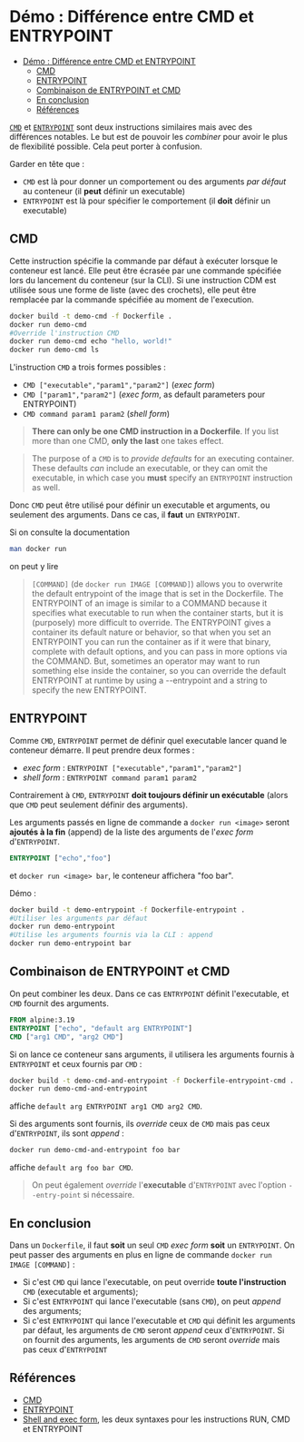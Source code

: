 # Démo : Différence entre CMD et ENTRYPOINT

- [Démo : Différence entre CMD et ENTRYPOINT](#démo--différence-entre-cmd-et-entrypoint)
  - [CMD](#cmd)
  - [ENTRYPOINT](#entrypoint)
  - [Combinaison de ENTRYPOINT et CMD](#combinaison-de-entrypoint-et-cmd)
  - [En conclusion](#en-conclusion)
  - [Références](#références)


[`CMD`](https://docs.docker.com/reference/dockerfile/#cmd) et [`ENTRYPOINT`](https://docs.docker.com/reference/dockerfile/#entrypoint) sont deux instructions similaires mais avec des différences notables. Le but est de pouvoir les *combiner* pour avoir le plus de flexibilité possible. Cela peut porter à confusion.

Garder en tête que :

- `CMD` est là pour donner un comportement ou des arguments *par défaut* au conteneur (il **peut** définir un executable)
- `ENTRYPOINT` est là pour spécifier le comportement (il **doit** définir un executable) 

## CMD

Cette instruction spécifie la commande par défaut à exécuter lorsque le conteneur est lancé. Elle peut être écrasée par une commande spécifiée lors du lancement du conteneur (sur la CLI). Si une instruction CDM est utilisée sous une forme de liste (avec des crochets), elle peut être remplacée par la commande spécifiée au moment de l'execution.

~~~bash
docker build -t demo-cmd -f Dockerfile .
docker run demo-cmd
#Override l'instruction CMD
docker run demo-cmd echo "hello, world!"
docker run demo-cmd ls
~~~

L'instruction `CMD` a trois formes possibles :

- `CMD ["executable","param1","param2"]` (*exec form*)
- `CMD ["param1","param2"]` (*exec form*, as default parameters pour ENTRYPOINT)
- `CMD command param1 param2` (*shell form*)

>**There can only be one CMD instruction in a Dockerfile**. If you list more than one CMD, **only the last** one takes effect.

>The purpose of a `CMD` is to *provide defaults* for an executing container. These defaults *can* include an executable, or they can omit the executable, in which case you **must** specify an `ENTRYPOINT` instruction as well.

Donc `CMD` peut être utilisé pour définir un executable et arguments, ou seulement des arguments. Dans ce cas, il **faut** un `ENTRYPOINT`.

Si on consulte la documentation

~~~bash
man docker run
~~~

on peut y lire

> `[COMMAND]` (de `docker run IMAGE [COMMAND]`) allows you to overwrite the default entrypoint of the image that is set in the Dockerfile. The ENTRYPOINT of an image is similar to a COMMAND because it specifies what executable to run when the container starts, but it is  (purposely)  more  difficult  to override. The ENTRYPOINT gives a container its default nature or behavior, so that when you set an ENTRYPOINT you can run the container as if it were that binary, complete with default options, and you can pass in more options via the COMMAND. But, sometimes an  operator may  want to run something else inside the container, so you can override the default ENTRYPOINT at runtime by using a --entrypoint and a string to specify the new ENTRYPOINT.

## ENTRYPOINT

Comme `CMD`, `ENTRYPOINT` permet de définir quel executable lancer quand le conteneur démarre. Il peut prendre deux formes :

- *exec form* : `ENTRYPOINT ["executable","param1","param2"]`
- *shell form* : `ENTRYPOINT command param1 param2`

Contrairement à `CMD`, `ENTRYPOINT` **doit toujours définir un exécutable** (alors que `CMD` peut seulement définir des arguments).

Les arguments passés en ligne de commande a `docker run <image>` seront **ajoutés à la fin** (append) de la liste des arguments de l'*exec form* d'`ENTRYPOINT`.

~~~dockerfile
ENTRYPOINT ["echo","foo"]
~~~

et `docker run <image> bar`, le conteneur affichera "foo bar".

Démo :

~~~bash
docker build -t demo-entrypoint -f Dockerfile-entrypoint .
#Utiliser les arguments par défaut
docker run demo-entrypoint
#Utilise les arguments fournis via la CLI : append
docker run demo-entrypoint bar
~~~

## Combinaison de ENTRYPOINT et CMD

On peut combiner les deux. Dans ce cas `ENTRYPOINT` définit l'executable, et `CMD` fournit des arguments.

~~~dockerfile
FROM alpine:3.19
ENTRYPOINT ["echo", "default arg ENTRYPOINT"]
CMD ["arg1 CMD", "arg2 CMD"]
~~~

Si on lance ce conteneur sans arguments, il utilisera les arguments fournis à `ENTRYPOINT` et ceux fournis par `CMD` :

~~~bash
docker build -t demo-cmd-and-entrypoint -f Dockerfile-entrypoint-cmd .
docker run demo-cmd-and-entrypoint 
~~~

affiche `default arg ENTRYPOINT arg1 CMD arg2 CMD`.

Si des arguments sont fournis, ils *override* ceux de `CMD` mais pas ceux d'`ENTRYPOINT`, ils sont *append* :

~~~bash
docker run demo-cmd-and-entrypoint foo bar
~~~

affiche `default arg foo bar CMD`.


> On peut également *override* l'**executable** d'`ENTRYPOINT` avec l'option `--entry-point` si nécessaire.


## En conclusion

Dans un `Dockerfile`, il faut **soit** un seul `CMD` *exec form* **soit** un `ENTRYPOINT`. On peut passer des arguments en plus en ligne de commande `docker run IMAGE [COMMAND]` :

- Si c'est `CMD` qui lance l'executable, on peut override **toute l'instruction** `CMD` (executable et arguments);
- Si c'est `ENTRYPOINT` qui lance l'executable (sans `CMD`), on peut *append* des arguments;
- Si c'est `ENTRYPOINT` qui lance l'executable et `CMD` qui définit les arguments par défaut, les arguments de `CMD` seront *append* ceux d'`ENTRYPOINT`. Si on fournit des arguments, les arguments de `CMD` seront *override* mais pas ceux d'`ENTRYPOINT`

## Références

- [CMD](https://docs.docker.com/reference/dockerfile/#cmd)
- [ENTRYPOINT](https://docs.docker.com/reference/dockerfile/#entrypoint)
- [Shell and exec form](https://docs.docker.com/reference/dockerfile/#shell-and-exec-form), les deux syntaxes pour les instructions RUN, CMD et ENTRYPOINT